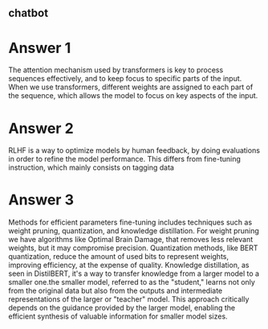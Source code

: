 ## chatbot
# Answer 1
The attention mechanism used by transformers is key to process sequences effectively, and to keep focus to specific parts of the input. When we use transformers, different weights are assigned to each part of the sequence, which allows the model to focus on key aspects of the input.
# Answer 2
RLHF is a way to optimize models by human feedback, by doing evaluations in order to refine the model performance. This differs from fine-tuning instruction, which mainly consists on tagging data
# Answer 3
Methods for efficient parameters fine-tuning includes techniques such as weight pruning, quantization, and knowledge distillation.
For weight pruning we have algorithms like Optimal Brain Damage, that removes less relevant weights, but it may compromise precision. 
Quantization methods, like BERT quantization, reduce the amount of used bits to represent weights, improving efficiency, at the expense of quality. 
Knowledge distillation, as seen in DistilBERT, it's a way to transfer knowledge from a larger model to a smaller one.the smaller model, referred to as the "student," learns not only from the original data but also from the outputs and intermediate representations of the larger or "teacher" model. This approach critically depends on the guidance provided by the larger model, enabling the efficient synthesis of valuable information for smaller model sizes.
